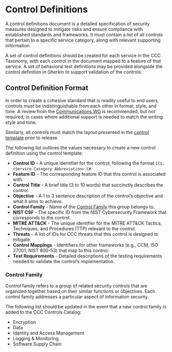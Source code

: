 # Control Definitions

A control definitions document is a detailed specification of security measures designed to mitigate risks and ensure compliance with established standards and frameworks. It must contain a list of all controls that pertain to a specific service category, along with relevant supporting information.

A set of control definitions should be created for each service in the CCC Taxonomy, with each control in the document mapped to a feature of that service. A set of behavioral test definitions may be provided alongside the control definition in Gherkin to support validation of the controls.

## Control Definition Format

In order to create a cohesive standard that is readily useful to end users, controls must be indistinguishable from each other in format, style, and tone. A review from the [Communications WG] is recommended, but not required, in cases where additional support is needed to match the writing style and tone.

Similarly, all controls must match the layout presented in the [control template](../templates/control.md) prior to release.

The following list outlines the values necessary to create a new control definition using the control template:

- **Control ID** - A unique identifier for the control, following the format `CCC.<Service Category Abbreviation>.C#`.
- **Feature ID** - The corresponding feature ID that this control is associated with.
- **Control Title** - A brief title (3 to 10 words) that succinctly describes the control.
- **Objective** - A 1 to 3 sentence description of the control’s objective and what it aims to achieve.
- **Control Family** - Name of the [Control Family](#control-family) this group belongs to.
- **NIST CSF** - The specific ID from the NIST Cybersecurity Framework that corresponds to the control.
- **MITRE ATT&CK** - The unique identifier for the MITRE ATT&CK Tactics, Techniques, and Procedures (TTP) relevant to the control.
- **Threats** - A list of IDs for CCC threats that this control is designed to mitigate.
- **Control Mappings** - Identifiers for other frameworks (e.g., CCM, ISO 27001, NIST 800-53) that map to this control.
- **Test Requirements** - Detailed descriptions of the testing requirements needed to validate the control’s implementation.

### Control Family

Control family refers to a group of related security controls that are organized together based on their similar functions or objectives. Each control family addresses a particular aspect of information security.

The following list should be updated in the event that a new control family is added to the CCC Controls Catalog:

- Encryption
- Data
- Identity and Access Management
- Logging & Monitoring
- Software Supply Chain


[Communications WG]: ../working-groups/communications/charter.md
